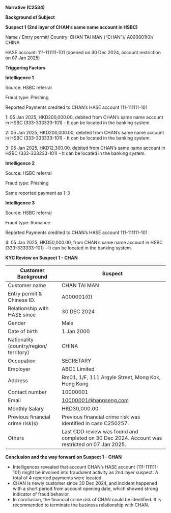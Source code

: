 **Narrative (C2534)**

**Background of Subject**

**Suspect 1 (2nd layer of CHAN’s same name account in HSBC)**

Name / Entry permit/ Country: CHAN TAI MAN (“CHAN”)/ A000001(0)/ CHINA

HASE account: 111-111111-101 (opened on 30 Dec 2024, account restriction on 07 Jan 2025)

**Triggering Factors**

**Intelligence 1**

Source: HSBC referral

Fraud type: Phishing

Reported Payments credited to CHAN’s HASE account 111-111111-101

1: 05 Jan 2025, HKD200,000.00, debited from CHAN’s same name account in HSBC (333-333333-101) - It can be located in the banking system.

2: 05 Jan 2025, HKD200,000.00, debited from CHAN’s same name account in HSBC (333-333333-101) - It can be located in the banking system.

3: 05 Jan 2025, HKD12,300.00, debited from CHAN’s same name account in HSBC (333-333333-101) - It can be located in the banking system.

**Intelligence 2**

Source: HSBC referral

Fraud type: Phishing

Same reported payment as 1-3

**Intelligence 3**

Source: HSBC referral

Fraud type: Romance

Reported Payments credited to CHAN’s HASE account 111-111111-101

4: 05 Jan 2025, HKD50,000.00, from CHAN’s same name account in HSBC (333-333333-101) - It can be located in the banking system.

**KYC Review on Suspect 1 - CHAN**

| Customer Background | Suspect |
| --- | --- |
| Customer name | CHAN TAI MAN |
| Entry permit & Chinese ID. | A000001(0) |
| Relationship with HASE since | 30 DEC 2024 |
| Gender | Male |
| Date of birth | 1 Jan 2000 |
| Nationality (country/region/ territory) | CHINA |
| Occupation | SECRETARY |
| Employer | ABC1 Limited |
| Address | Rm01, 1/F, 111 Argyle Street, Mong Kok, Hong Kong |
| Contact number | 10000001 |
| Email | 10000001@hangseng.com |
| Monthly Salary | HKD30,000.00 |
| Previous financial crime risk(s) | Previous financial crime risk was identified in case C250257. |
| Others | Last CDD review was found and completed on 30 Dec 2024.  Account was restricted on 07 Jan 2025. |

**Conclusion and the way forward on Suspect 1 – CHAN**

* Intelligences revealed that account CHAN’s HASE account (111-111111-101) might be involved into fraudulent activity as 2nd layer suspect. A total of 4 reported payments were located.
* CHAN is newly customer since 30 Dec 2024, and incident happened with a short period from account opening date, which showed strong indicator of fraud behavior.
* In conclusion, the financial crime risk of CHAN could be identified. It is recommended to terminate the business relationship with CHAN.